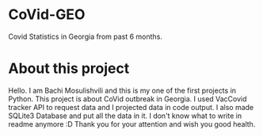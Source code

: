 # CoVid-GEO
Covid Statistics in Georgia from past 6 months.

# About this project
Hello. I am Bachi Mosulishvili and this is my one of the first projects in Python.
This project is about CoVid outbreak in Georgia. I used VacCovid tracker API to request data and I projected data in code output. 
I also made SQLite3 Database and put all the data in it. I don't know what to write in readme anymore :D
Thank you for your attention and wish you good health.
